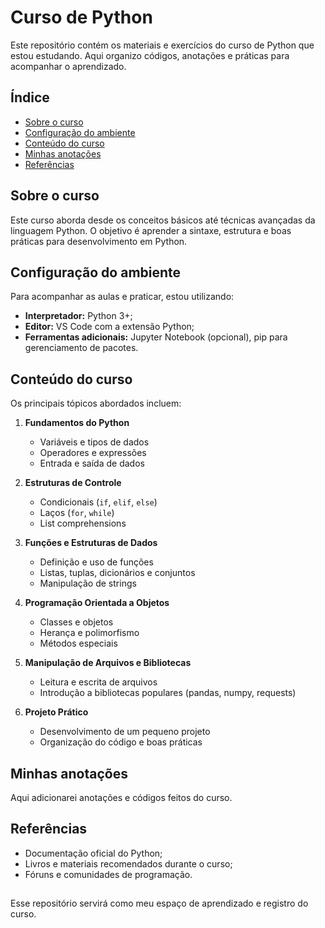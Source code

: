 # Curso de Python

Este repositório contém os materiais e exercícios do curso de Python que estou estudando. Aqui organizo códigos, anotações e práticas para acompanhar o aprendizado.

## Índice

- [Sobre o curso](#sobre-o-curso)
- [Configuração do ambiente](#configuracao-do-ambiente)
- [Conteúdo do curso](#conteudo-do-curso)
- [Minhas anotações](#minhas-anotacoes)
- [Referências](#referencias)

## Sobre o curso

Este curso aborda desde os conceitos básicos até técnicas avançadas da linguagem Python. O objetivo é aprender a sintaxe, estrutura e boas práticas para desenvolvimento em Python.

## Configuração do ambiente

Para acompanhar as aulas e praticar, estou utilizando:
- **Interpretador:** Python 3+;
- **Editor:** VS Code com a extensão Python;
- **Ferramentas adicionais:** Jupyter Notebook (opcional), pip para gerenciamento de pacotes.

## Conteúdo do curso

Os principais tópicos abordados incluem:

1. **Fundamentos do Python**
   - Variáveis e tipos de dados
   - Operadores e expressões
   - Entrada e saída de dados

2. **Estruturas de Controle**
   - Condicionais (`if`, `elif`, `else`)
   - Laços (`for`, `while`)
   - List comprehensions

3. **Funções e Estruturas de Dados**
   - Definição e uso de funções
   - Listas, tuplas, dicionários e conjuntos
   - Manipulação de strings

4. **Programação Orientada a Objetos**
   - Classes e objetos
   - Herança e polimorfismo
   - Métodos especiais

5. **Manipulação de Arquivos e Bibliotecas**
   - Leitura e escrita de arquivos
   - Introdução a bibliotecas populares (pandas, numpy, requests)

6. **Projeto Prático**
   - Desenvolvimento de um pequeno projeto
   - Organização do código e boas práticas

## Minhas anotações

Aqui adicionarei anotações e códigos feitos do curso.

## Referências

- Documentação oficial do Python;
- Livros e materiais recomendados durante o curso;
- Fóruns e comunidades de programação.

##

Esse repositório servirá como meu espaço de aprendizado e registro do curso.

